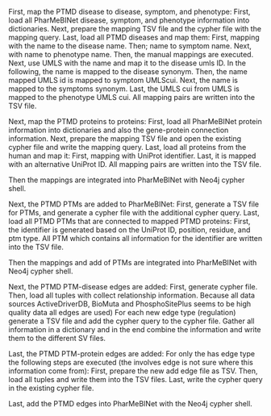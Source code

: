 First, map the PTMD disease to disease, symptom, and phenotype:
    First, load all PharMeBINet disease, symptom, and phenotype information into dictionaries.
	Next, prepare the mapping TSV file and the cypher file with the mapping query.
	Last, load all PTMD diseases and map them:
		First, mapping with the name to the disease name.
		Then; name to symptom name.
		Next, with name to phenotype name.
		Then, the manual mappings are executed.
		Next, use UMLS with the name and map it to the disease umls ID.
		In the following, the name is mapped to the disease synonym.
		Then, the name mapped UMLS id is mapped to symptom UMLScui.
		Next, the name is mapped to the symptoms synonym.
		Last, the UMLS cui from UMLS is mapped to the phenotype UMLS cui.
	All mapping pairs are written into the TSV file.
	
Next, map the PTMD proteins to proteins:
    First, load all PharMeBINet protein information into dictionaries and also the gene-protein connection information.
	Next, prepare the mapping TSV file and open the existing cypher file and write the mapping query.
	Last, load all proteins from the human and map it:
		First, mapping with UniProt identifier.
		Last, it is mapped with an alternative UniProt ID.
	All mapping pairs are written into the TSV file.
	
Then the mappings are integrated into PharMeBINet with Neo4j cypher shell.

Next, the PTMD PTMs are added to PharMeBINet:
	First, generate a TSV file for PTMs, and generate a cypher file with the additional cypher query.
	Last, load all PTMD PTMs that are connected to mapped PTMD proteins:
		First, the identifier is generated based on the UniProt ID, position, residue, and ptm type.
		All PTM which contains all information for the identifier are written into the TSV file.
		
Then the mappings and add of PTMs are integrated into PharMeBINet with Neo4j cypher shell.

Next, the PTMD PTM-disease edges are added:
	First, generate cypher file.
	Then, load all tuples with collect relationship information. Because all data sources ActiveDriverDB, BioMuta and PhosphoSitePlus seems to be high quality data all edges are used)
		For each new edge type (regulation) generate a TSV file and add the cypher query to the cypher file.
		Gather all information in a dictionary and in the end combine the information and write them to the different SV files.
		

Last, the PTMD PTM-protein edges are added:
	For only the has edge type the following steps are executed (the involves edge is not sure where this information come from):
		First, prepare the new add edge file as TSV.
		Then, load all tuples and write them into the TSV files.
		Last, write the cypher query in the existing cypher file.
		
Last, add the PTMD edges into PharMeBINet with the Neo4j cypher shell.